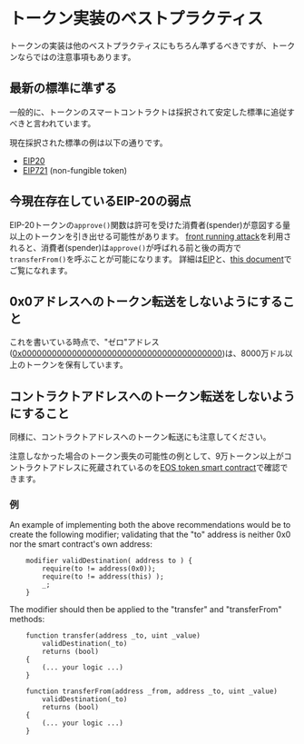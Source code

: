 
# トークン実装のベストプラクティス

トークンの実装は他のベストプラクティスにもちろん準ずるべきですが、トークンならではの注意事項もあります。

## 最新の標準に準ずる

一般的に、トークンのスマートコントラクトは採択されて安定した標準に追従すべきと言われています。

現在採択された標準の例は以下の通りです。

* [EIP20](https://github.com/ethereum/EIPs/blob/master/EIPS/eip-20.md)
* [EIP721](https://github.com/ethereum/EIPs/blob/master/EIPS/eip-721.md) (non-fungible token)

## 今現在存在しているEIP-20の弱点

EIP-20トークンの`approve()`関数は許可を受けた消費者(spender)が意図する量以上のトークンを引き出せる可能性があります。
[front running attack](./known_attacks/#transaction-ordering-dependence-tod-front-running)を利用されると、消費者(spender)は`approve()`が呼ばれる前と後の両方で`transferFrom()`を呼ぶことが可能になります。
詳細は[EIP](https://github.com/ethereum/EIPs/blob/master/EIPS/eip-20.md#approve)と、[this document](https://docs.google.com/document/d/1YLPtQxZu1UAvO9cZ1O2RPXBbT0mooh4DYKjA_jp-RLM/edit)でご覧になれます。


## 0x0アドレスへのトークン転送をしないようにすること

これを書いている時点で、"ゼロ"アドレス([0x0000000000000000000000000000000000000000](https://etherscan.io/address/0x0000000000000000000000000000000000000000))は、8000万ドル以上のトークンを保有しています。


## コントラクトアドレスへのトークン転送をしないようにすること

同様に、コントラクトアドレスへのトークン転送にも注意してください。

注意しなかった場合のトークン喪失の可能性の例として、9万トークン以上がコントラクトアドレスに死蔵されているのを[EOS token smart contract](https://etherscan.io/address/0x86fa049857e0209aa7d9e616f7eb3b3b78ecfdb0)で確認できます。


### 例

An example of implementing both the above recommendations would be to create the following modifier; validating that the "to" address is neither 0x0 nor the smart contract's own address:

```sol
    modifier validDestination( address to ) {
        require(to != address(0x0));
        require(to != address(this) );
        _;
    }
```

The modifier should then be applied to the "transfer" and "transferFrom" methods:

```sol 
    function transfer(address _to, uint _value)
        validDestination(_to)
        returns (bool) 
    {
        (... your logic ...)
    }

    function transferFrom(address _from, address _to, uint _value)
        validDestination(_to)
        returns (bool) 
    {
        (... your logic ...)
    }
```
